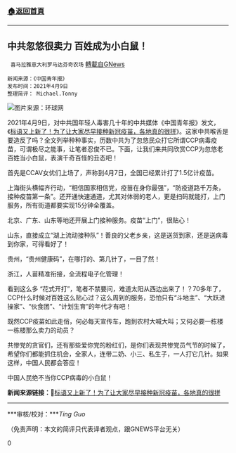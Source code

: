 ###  [:house:返回首頁](https://github.com/ourhimalayas/txt)
---

## 中共忽悠很卖力 百姓成为小白鼠！
` 喜马拉雅意大利罗马达芬奇农场` [轉載自GNews](https://gnews.org/zh-hans/1069624/)

```
新闻来源：《中国青年报》
发布时间：2021年4月9日
整理简评： Michael.Tonny
```


![]()![](https://gnews.org/wp-content/uploads/2021/04/a222310c38749773235c24358d2ddd47.png-e1617983368654.jpeg)图片来源：环球网

2021年4月9日，对中共国年轻人毒害几十年的中共媒体《中国青年报》发文，《[标语又上新了！为了让大家尽早接种新冠疫苗，各地真的很拼](https://kd.youth.cn/a/rgEVBGLzLqpm5dW)》。这家中共喉舌是要造反了吗？全文列举种种事实，历数中共为了忽悠民众打它所谓CCP病毒疫苗，可谓极尽之能事，让笔者忍俊不已。下面，让我们来共同欣赏CCP为忽悠老百姓当小白鼠，表演千奇百怪的丑态吧！

首先是CCAV女优们上场了，声称到4月7日，全国已经累计打了1.5亿计疫苗。

上海街头横幅齐行动，“相信国家相信党，疫苗在身你最强”，“防疫道路千万条，接种疫苗第一条”。还开通快速通道，尤其对体弱的老人，更是扫码就能打，上门服务，所有街道都要实现15分钟全覆盖。

北京、广东、山东等地还开展上门接种服务。疫苗“上门”，很贴心！

山东，直接成立“湖上流动接种队”！善良的父老乡亲，这是送货到家，还是送病毒到你家，可得看好了！

贵州，“贵州健康码”，在哪打的、第几针了，一目了然！

浙江，人苗精准衔接，全流程电子化管理！

看到这么多 “花式开打”，笔者不禁要问，难道太阳从西边出来了！？70多年了，CCP什么时候对百姓这么贴心过？这么周到的服务，恐怕只有“斗地主”、“大跃进操家”、“伙食团”、“计划生育”的年代才有吧！

既然CCP疫苗如此走俏，何必每天宣传车，跑到农村大喊大叫；又何必要一栋楼一栋楼那么卖力的动员？

共惨党的贪官们，还有那些爱你党的粉红们，是你们表现共惨党员气节的时候了，希望你们都能抓住机会，全家人，连带二奶、小三、私生子，一人打它几针。如果这样，中国人民都会答应！

中国人民绝不当你CCP病毒的小白鼠！

**新闻来源链接：**🔗[标语又上新了！为了让大家尽早接种新冠疫苗，各地真的很拼](https://kd.youth.cn/a/rgEVBGLzLqpm5dW)

* * *

***审核/校对：****Ting Guo*

（免责声明：本文的简评只代表译者观点，跟GNEWS平台无关）

0
